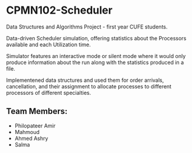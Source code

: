 # CPMN102-Scheduler

Data Structures and Algorithms Project - first year CUFE students.

Data-driven Scheduler simulation, offering statistics about the Processors available and each Utilization time.

Simulator features an interactive mode or silent mode where it would only produce information about the run along with the statistics produced in a file.

Implementened data structures and used them for order arrivals, cancellation, and their assignment to allocate processes to different processors of different specialties.


## Team Members:
 - Philopateer Amir
 - Mahmoud
 - Ahmed Ashry
 - Salma
